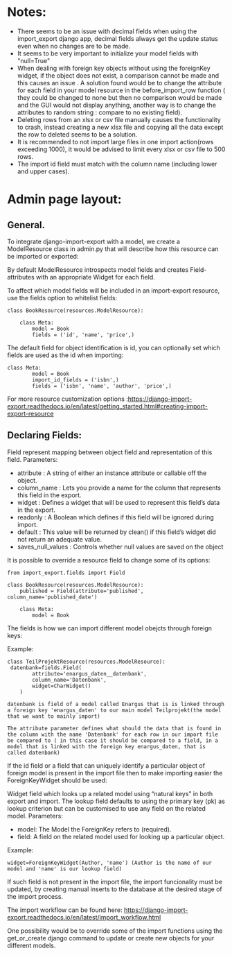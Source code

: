 # Notes:
 - There seems to be an issue with decimal fíelds when using the import_export django app, decimal fields always get the update status even when no changes are to be made.
 - It seems to be very important to initialize your model fields with "null=True" 
 - When dealing with foreign key objects without using the foreignKey widget, if the object does not exist, a comparison cannot be made and this causes an issue . A solution found would be to change the attribute for each field in your model resource in the before_import_row function ( they could be changed to none but then no comparison would be made and the GUI would not display anything, another way is to change the attributes to random string : compare to no existing field).
 - Deleting rows from an xlsx or csv  file manually causes the functionality to crash, instead creating a new xlsx file and copying all the data except the row to deleted seems to be a solution.
 - It is recommended to not import large files in one import action(rows exceeding 1000), it would be advised to limit every xlsx or csv file to 500 rows.
 - The import id field must match with the column name (including lower and upper cases).

# Admin page layout:
## General.

To integrate django-import-export with a model, we create a ModelResource class in admin.py that will describe how this resource can be imported or exported:

By default ModelResource introspects model fields and creates Field-attributes with an appropriate Widget for each field.

To affect which model fields will be included in an import-export resource, use the fields option to whitelist fields:
```
class BookResource(resources.ModelResource):

    class Meta:
        model = Book
        fields = ('id', 'name', 'price',)
```
The default field for object identification is id, you can optionally set which fields are used as the id when importing:
```
class Meta:
        model = Book
        import_id_fields = ('isbn',)
        fields = ('isbn', 'name', 'author', 'price',)

```
For more resource customization options :https://django-import-export.readthedocs.io/en/latest/getting_started.html#creating-import-export-resource

## Declaring Fields:
Field represent mapping between object field and representation of this field.
Parameters:	
- attribute : A string of either an instance attribute or callable off the object.
- column_name : Lets you provide a name for the column that represents this field in the export.
- widget : Defines a widget that will be used to represent this field’s data in the export.
- readonly : A Boolean which defines if this field will be ignored during import.
- default : This value will be returned by clean() if this field’s widget did not return an adequate value.
- saves_null_values : Controls whether null values are saved on the object


It is possible to override a resource field to change some of its options:

```
from import_export.fields import Field

class BookResource(resources.ModelResource):
    published = Field(attribute='published', column_name='published_date')

    class Meta:
        model = Book
```

The fields is how we can import different model obejcts through foreign keys:

Example:
```
class TeilProjektResource(resources.ModelResource):
 datenbank=fields.Field(
        attribute='enargus_daten__datenbank',
        column_name='Datenbank',
        widget=CharWidget()  
    )

datenbank is field of a model called Enargus that is is linked through a foreign key 'enargus_daten' to our main model Teilprojekt(the model that we want to mainly import)

The attribute parameter defines what should the data that is found in the column with the name 'Datenbank' for each row in our import file be compared to ( in this case it should be compared to a field, in a model that is linked with the foreign key enargus_daten, that is called datenbank)
```

If the id field or a field that can uniquely identify a particular object of foreign model is present in the import file then to make importing easier the ForeignKeyWidget should be used:

Widget field which looks up a related model using “natural keys” in both export and import.
The lookup field defaults to using the primary key (pk) as lookup criterion but can be customised to use any field on the related model.
Parameters:	    
- model: The Model the ForeignKey refers to (required).
- field: A field on the related model used for looking up a particular object.

Example:
```
widget=ForeignKeyWidget(Author, 'name') (Author is the name of our model and 'name' is our lookup field)
```
If such field is not present in the import file, the import funcionality must be updated, by creating manual inserts to the database at the desired stage of the import process.

The import workflow can be found here: https://django-import-export.readthedocs.io/en/latest/import_workflow.html

One possibility would be to override some of the import functions using the get_or_create django command to update or create new objects for your different models.